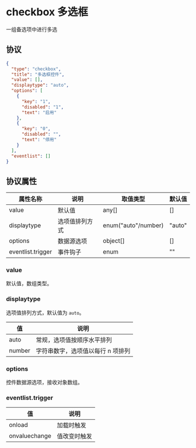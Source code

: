 # checkbox 多选框
一组备选项中进行多选

## 协议

```json
{
  "type": "checkbox",
  "title": "多选框控件",
  "value": [],
  "displaytype": "auto",
  "options": [
    {
      "key": "1",
      "disabled": "1",
      "text": "启用"
    },
    {
      "key": "0",
      "disabled": "",
      "text": "停用"
    }
  ],
  "eventlist": []
}
```
## 协议属性
| 属性名称 | 说明 | 取值类型 | 默认值
| ---- | ---- | ---- | ---- |
| value | 默认值 | any[] | [] |
| displaytype | 选项值排列方式 | enum("auto"/number) | "auto" |
| options | 数据源选项 | object[] | [] |
| eventlist.trigger | 事件钩子 | enum | "" |

### value
默认值，数组类型。

### displaytype
选项值排列方式，默认值为 `auto`。

| 值 | 说明 |
| ---- | ---- |
| auto | 常规，选项值按顺序水平排列 |
| number | 字符串数字，选项值以每行 n 项排列 |

### options
控件数据源选项，接收对象数组。

### eventlist.trigger
| 值 | 说明 |
| ---- | ---- |
| onload | 加载时触发 |
| onvaluechange | 值改变时触发 |







